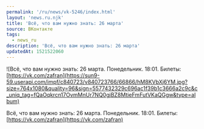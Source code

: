 ```yaml
---
permalink: '/ru/news/vk-5246/index.html'
layout: 'news.ru.njk'
title: 'Всё, что вам нужно знать: 26 марта'
source: ВКонтакте
tags:
  - news_ru
description: 'Всё, что вам нужно знать: 26 марта'
updatedAt: 1521522060
---
```

![Всё, что вам нужно знать: 26 марта. Понедельник. 18:01. Билеты:[https://vk.com/zafran](https://sun9-59.userapi.com/impf/c840723/v840723766/66866/hM8KVbXj6YM.jpg?size=764x1080&quality=96&sign=5577432329c696ac1f39b1c3666a2c9c&c_uniq_tag=fQaOqkrcn17OvmMnUr7NQ0gjBZ8MtieFmFutVKaQGgw&type=album)

Всё, что вам нужно знать:
26 марта.
Понедельник.
18:01.
Билеты: [https://vk.com/zafran](https://vk.com/zafran)
